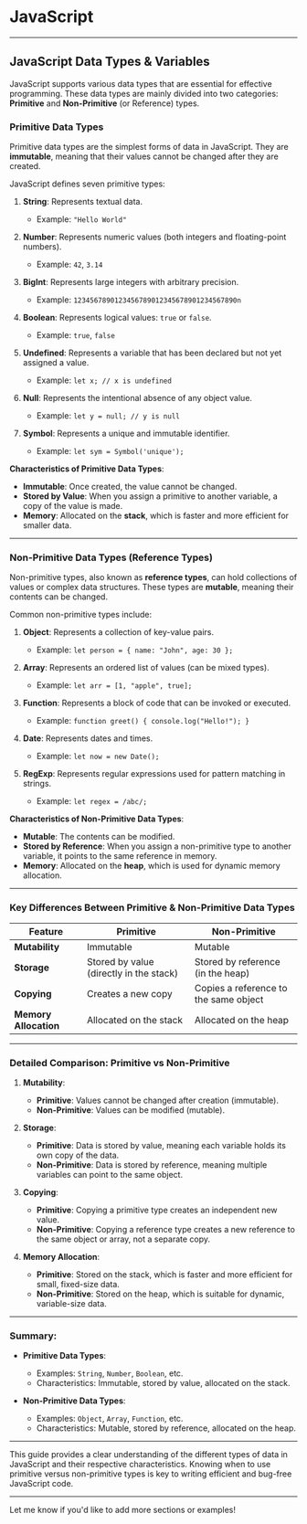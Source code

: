 # JavaScript

---

## **JavaScript Data Types & Variables**

JavaScript supports various data types that are essential for effective programming. These data types are mainly divided into two categories: **Primitive** and **Non-Primitive** (or Reference) types.

### **Primitive Data Types**
Primitive data types are the simplest forms of data in JavaScript. They are **immutable**, meaning that their values cannot be changed after they are created.

JavaScript defines seven primitive types:

1. **String**: Represents textual data.
   - Example: `"Hello World"`
   
2. **Number**: Represents numeric values (both integers and floating-point numbers).
   - Example: `42`, `3.14`
   
3. **BigInt**: Represents large integers with arbitrary precision.
   - Example: `1234567890123456789012345678901234567890n`
   
4. **Boolean**: Represents logical values: `true` or `false`.
   - Example: `true`, `false`
   
5. **Undefined**: Represents a variable that has been declared but not yet assigned a value.
   - Example: `let x; // x is undefined`
   
6. **Null**: Represents the intentional absence of any object value.
   - Example: `let y = null; // y is null`
   
7. **Symbol**: Represents a unique and immutable identifier.
   - Example: `let sym = Symbol('unique');`

**Characteristics of Primitive Data Types**:
- **Immutable**: Once created, the value cannot be changed.
- **Stored by Value**: When you assign a primitive to another variable, a copy of the value is made.
- **Memory**: Allocated on the **stack**, which is faster and more efficient for smaller data.

---

### **Non-Primitive Data Types (Reference Types)**

Non-primitive types, also known as **reference types**, can hold collections of values or complex data structures. These types are **mutable**, meaning their contents can be changed.

Common non-primitive types include:

1. **Object**: Represents a collection of key-value pairs.
   - Example: `let person = { name: "John", age: 30 };`

2. **Array**: Represents an ordered list of values (can be mixed types).
   - Example: `let arr = [1, "apple", true];`

3. **Function**: Represents a block of code that can be invoked or executed.
   - Example: `function greet() { console.log("Hello!"); }`

4. **Date**: Represents dates and times.
   - Example: `let now = new Date();`

5. **RegExp**: Represents regular expressions used for pattern matching in strings.
   - Example: `let regex = /abc/;`

**Characteristics of Non-Primitive Data Types**:
- **Mutable**: The contents can be modified.
- **Stored by Reference**: When you assign a non-primitive type to another variable, it points to the same reference in memory.
- **Memory**: Allocated on the **heap**, which is used for dynamic memory allocation.

---

### **Key Differences Between Primitive & Non-Primitive Data Types**

| Feature                  | **Primitive**                            | **Non-Primitive**                       |
|--------------------------|------------------------------------------|-----------------------------------------|
| **Mutability**            | Immutable                                | Mutable                                 |
| **Storage**               | Stored by value (directly in the stack)  | Stored by reference (in the heap)       |
| **Copying**               | Creates a new copy                       | Copies a reference to the same object   |
| **Memory Allocation**     | Allocated on the stack                   | Allocated on the heap                   |

---

### **Detailed Comparison: Primitive vs Non-Primitive**

1. **Mutability**:
   - **Primitive**: Values cannot be changed after creation (immutable).
   - **Non-Primitive**: Values can be modified (mutable).

2. **Storage**:
   - **Primitive**: Data is stored by value, meaning each variable holds its own copy of the data.
   - **Non-Primitive**: Data is stored by reference, meaning multiple variables can point to the same object.

3. **Copying**:
   - **Primitive**: Copying a primitive type creates an independent new value.
   - **Non-Primitive**: Copying a reference type creates a new reference to the same object or array, not a separate copy.

4. **Memory Allocation**:
   - **Primitive**: Stored on the stack, which is faster and more efficient for small, fixed-size data.
   - **Non-Primitive**: Stored on the heap, which is suitable for dynamic, variable-size data.

---

### **Summary:**

- **Primitive Data Types**: 
  - Examples: `String`, `Number`, `Boolean`, etc.
  - Characteristics: Immutable, stored by value, allocated on the stack.

- **Non-Primitive Data Types**:
  - Examples: `Object`, `Array`, `Function`, etc.
  - Characteristics: Mutable, stored by reference, allocated on the heap.

---

This guide provides a clear understanding of the different types of data in JavaScript and their respective characteristics. Knowing when to use primitive versus non-primitive types is key to writing efficient and bug-free JavaScript code.

--- 

Let me know if you'd like to add more sections or examples!
